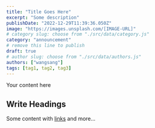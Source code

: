 ```yaml
---
title: "Title Goes Here"
excerpt: "Some description"
publishDate: "2022-12-29T11:39:36.050Z"
image: "https://images.unsplash.com/[IMAGE-URL]"
# category slug: choose from "./src/data/category.js"
category: "announcement"
# remove this line to publish
draft: true
# author slug: choose from "./src/data/authors.js"
authors: ["wangsang"]
tags: [tag1, tag2, tag3]
---
```


Your content here

## Write Headings

Some content with [links](#) and more...
